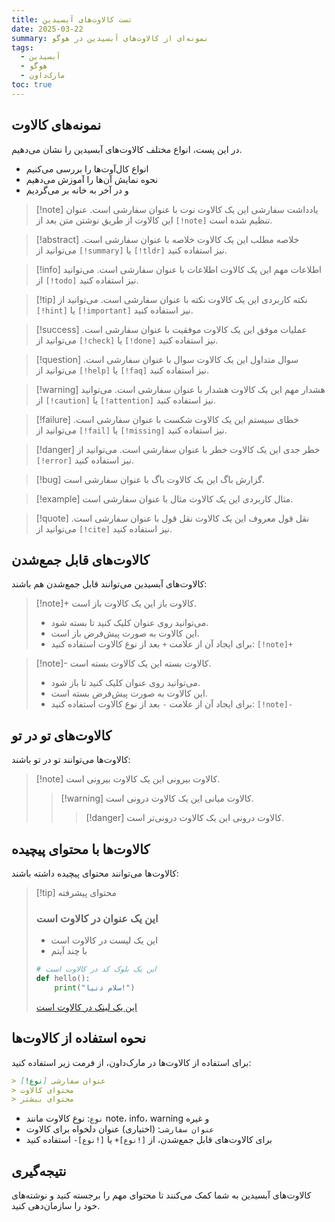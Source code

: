 ```yaml
---
title: تست کالاوت‌های آبسیدین
date: 2025-03-22
summary: نمونه‌ای از کالاوت‌های آبسیدین در هوگو
tags:
  - آبسیدین
  - هوگو
  - مارک‌داون
toc: true
---
```


## نمونه‌های کالاوت

در این پست، انواع مختلف کالاوت‌های آبسیدین را نشان می‌دهیم.
- انواع کال‌آوت‌ها را بررسی می‌کنیم
- نحوه نمایش آن‌ها را آموزش می‌دهیم
- و در آخر به خانه بر می‌گردیم

> [!note] یادداشت سفارشی
> این یک کالاوت نوت با عنوان سفارشی است.
> عنوان این کالاوت از طریق نوشتن متن بعد از `[!note]` تنظیم شده است.

> [!abstract] خلاصه مطلب
> این یک کالاوت خلاصه با عنوان سفارشی است.
> می‌توانید از `[!summary]` یا `[!tldr]` نیز استفاده کنید.

> [!info] اطلاعات مهم
> این یک کالاوت اطلاعات با عنوان سفارشی است.
> می‌توانید از `[!todo]` نیز استفاده کنید.

> [!tip] نکته کاربردی
> این یک کالاوت نکته با عنوان سفارشی است.
> می‌توانید از `[!hint]` یا `[!important]` نیز استفاده کنید.

> [!success] عملیات موفق
> این یک کالاوت موفقیت با عنوان سفارشی است.
> می‌توانید از `[!check]` یا `[!done]` نیز استفاده کنید.

> [!question] سوال متداول
> این یک کالاوت سوال با عنوان سفارشی است.
> می‌توانید از `[!help]` یا `[!faq]` نیز استفاده کنید.

> [!warning] هشدار مهم
> این یک کالاوت هشدار با عنوان سفارشی است.
> می‌توانید از `[!caution]` یا `[!attention]` نیز استفاده کنید.

> [!failure] خطای سیستم
> این یک کالاوت شکست با عنوان سفارشی است.
> می‌توانید از `[!fail]` یا `[!missing]` نیز استفاده کنید.

> [!danger] خطر جدی
> این یک کالاوت خطر با عنوان سفارشی است.
> می‌توانید از `[!error]` نیز استفاده کنید.

> [!bug] گزارش باگ
> این یک کالاوت باگ با عنوان سفارشی است.

> [!example] مثال کاربردی
> این یک کالاوت مثال با عنوان سفارشی است.

> [!quote] نقل قول معروف
> این یک کالاوت نقل قول با عنوان سفارشی است.
> می‌توانید از `[!cite]` نیز استفاده کنید.

## کالاوت‌های قابل جمع‌شدن

کالاوت‌های آبسیدین می‌توانند قابل جمع‌شدن هم باشند:

> [!note]+ کالاوت باز
> این یک کالاوت باز است.
> - می‌توانید روی عنوان کلیک کنید تا بسته شود.
> - این کالاوت به صورت پیش‌فرض باز است.
> - برای ایجاد آن از علامت `+` بعد از نوع کالاوت استفاده کنید: `[!note]+`

> [!note]- کالاوت بسته
> این یک کالاوت بسته است.
> - می‌توانید روی عنوان کلیک کنید تا باز شود.
> - این کالاوت به صورت پیش‌فرض بسته است.
> - برای ایجاد آن از علامت `-` بعد از نوع کالاوت استفاده کنید: `[!note]-`

## کالاوت‌های تو در تو

کالاوت‌ها می‌توانند تو در تو باشند:

> [!note] کالاوت بیرونی
> این یک کالاوت بیرونی است.
> > [!warning] کالاوت میانی
> > این یک کالاوت درونی است.
> > > [!danger] کالاوت درونی
> > > این یک کالاوت درونی‌تر است.

## کالاوت‌ها با محتوای پیچیده

کالاوت‌ها می‌توانند محتوای پیچیده داشته باشند:

> [!tip] محتوای پیشرفته
> ### این یک عنوان در کالاوت است
> 
> - این یک لیست در کالاوت است
> - با چند آیتم
> 
> ```python
> # این یک بلوک کد در کالاوت است
> def hello():
>     print("سلام دنیا!")
> ```
> 
> [این یک لینک در کالاوت است](https://example.com)

## نحوه استفاده از کالاوت‌ها

برای استفاده از کالاوت‌ها در مارک‌داون، از فرمت زیر استفاده کنید:

```markdown
> [!نوع] عنوان سفارشی
> محتوای کالاوت
> محتوای بیشتر
```

- `نوع`: نوع کالاوت مانند note، info، warning و غیره
- `عنوان سفارشی`: (اختیاری) عنوان دلخواه برای کالاوت
- برای کالاوت‌های قابل جمع‌شدن، از `[!نوع]+` یا `[!نوع]-` استفاده کنید

## نتیجه‌گیری

کالاوت‌های آبسیدین به شما کمک می‌کنند تا محتوای مهم را برجسته کنید و نوشته‌های خود را سازمان‌دهی کنید.
